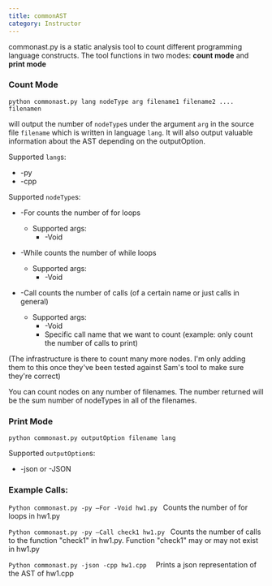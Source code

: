 ```yaml
---
title: commonAST
category: Instructor
---
```


commonast.py is a static analysis tool to count different programming language constructs. 
The tool functions in two modes: **count mode** and **print mode**

### Count Mode

```
python commonast.py lang nodeType arg filename1 filename2 .... filenamen 
```
will output the number of ```nodeType```s under the argument ```arg``` in the source file ```filename``` which is written in language ```lang```. It will also output valuable information about the AST depending on the outputOption. 

Supported ```lang```s: 
* -py 
* -cpp 


Supported ```nodeType```s: 
* -For counts the number of for loops
    * Supported args:  
        * -Void 
        
* -While counts the number of while loops
    * Supported args:  
        * -Void 
        
* -Call counts the number of calls (of a certain name or just calls in general)
    * Supported args:  
        * -Void 
        * Specific call name that we want to count (example: only count the number of calls to print) 

(The infrastructure is there to count many more nodes. I'm only adding them to this once they've been tested against Sam's tool to make sure they're correct) 

You can count nodes on any number of filenames. The number returned will be the sum number of nodeTypes in all of the filenames. 

### Print Mode

```
python commonast.py outputOption filename lang
```

Supported ```outputOption```s: 
* -json or -JSON 

### Example Calls: 

```Python commonast.py -py –For -Void hw1.py ```
Counts the number of for loops in hw1.py 

```Python commonast.py -py –Call check1 hw1.py ```
Counts the number of calls to the function "check1" in hw1.py. Function "check1" may or may not exist in hw1.py 

```Python commonast.py -json -cpp hw1.cpp  ```
Prints a json representation of the AST of hw1.cpp  


